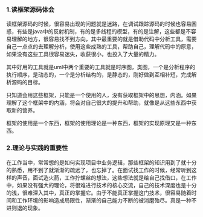 ### 1.读框架源码体会

读框架源码的时候，很容易出现的问题就是迷路，在调试跟踪源码的时候也容易困惑，有些是java中的反射机制，有的是多线程的模型，有的是注解，这些都是不容易理解的地方，很容易找不到方向，其中最重要的就是借助代码中分析工具，需要自己一点点的去理解分析，使用这些成熟的工具，帮助自己，理解代码中的原意，如果没有这些工具很容易迷失，收获很小，也投入了大量的精力。

其中好用的工具就是uml中两个重要的工具就是时序图，类图，一个是分析程序的执行顺序，是动态的，一个是分析结构的，是静态的，刚好做到互相补短，完成解析源码的目标。

只知道会用这些框架，只能是一个使用的人，没有获取框架中的思想，内涵。如果理解了这个框架中的内涵，将会对自己很大的提升和帮助，就像是从这些东西中获取新的营养。

框架的使用是一个东西，框架的使用理论是一种东西，框架的实现原理又是一种东西。

### 2.理论与实践的重要性

在工作当中，常常想的是如何实现项目中业务逻辑，那些框架的知识用到了就十分的熟悉，用不到了就渐渐的疏远了，也忘掉了。在面试找工作的时候，经常听到这样的声音，面试造火箭，工作拧螺丝的想法，这些想法就是给自己找借口，在工作中，如果没有强大的理论，将很难进行技术的核心交流，自己的技术深度也是十分的浅，很难深入其中，真正的掌握它。由于不能真正掌握这门技术，很容易随着时间和工作环境的影响造成局限性，渐渐的自己能力不断的被消磨殆尽。真是一种不进则退的现象。



